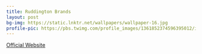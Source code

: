 ```yaml
---
title: Ruddington Brands
layout: post
bg-img: https://static.lnktr.net/wallpapers/wallpaper-16.jpg
profile-pic: https://pbs.twimg.com/profile_images/1361852374596395012/isM8He5__400x400.jpg
---
```


  <div class="links">
    <a href="https://www.ruddington.xyz/" class="btn btn-outline-secondary btn-lg btn-block">Official Website</a>
  </div>
